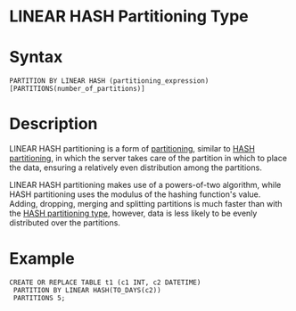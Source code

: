 # LINEAR HASH Partitioning Type

#

# Syntax

```
PARTITION BY LINEAR HASH (partitioning_expression)
[PARTITIONS(number_of_partitions)]
```

#

# Description

LINEAR HASH partitioning is a form of [partitioning](/en/partitioning-tables/), similar to [HASH partitioning](hash-partitioning-type.md), in which the server takes care of the partition in which to place the data, ensuring a relatively even distribution among the partitions.

LINEAR HASH partitioning makes use of a powers-of-two algorithm, while HASH partitioning uses the modulus of the hashing function's value. Adding, dropping, merging and splitting partitions is much faster than with the [HASH partitioning type](hash-partitioning-type.md), however, data is less likely to be evenly distributed over the partitions.

#

# Example

```
CREATE OR REPLACE TABLE t1 (c1 INT, c2 DATETIME) 
 PARTITION BY LINEAR HASH(TO_DAYS(c2)) 
 PARTITIONS 5;
```